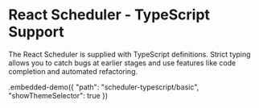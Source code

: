 # React Scheduler - TypeScript Support


The React Scheduler is supplied with TypeScript definitions. Strict typing allows you to catch bugs at earlier stages and use features like code completion and automated refactoring.

.embedded-demo({ "path": "scheduler-typescript/basic", "showThemeSelector": true })
